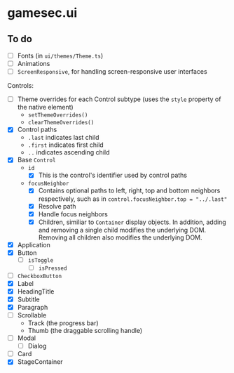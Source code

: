 # gamesec.ui

## To do

- [ ] Fonts (in `ui/themes/Theme.ts`)
- [ ] Animations
- [ ] `ScreenResponsive`, for handling screen-responsive user interfaces

Controls:

- [ ] Theme overrides for each Control subtype (uses the `style` property of the native element)
  - `setThemeOverrides()`
  - `clearThemeOverrides()`
- [x] Control paths
  - `.last` indicates last child
  - `.first` indicates first child
  - `..` indicates ascending child
- [x] Base `Control`
  - `id`
    - [x] This is the control's identifier used by control paths
  - `focusNeighbor`
    - [x] Contains optional paths to left, right, top and bottom neighbors respectively, such as in `control.focusNeighbor.top = "../.last"`
    - [x] Resolve path
    - [x] Handle focus neighbors
    - [x] Children, similiar to `Container` display objects. In addition, adding and removing a single child modifies the underlying DOM. Removing all children also modifies the underlying DOM.
- [x] Application
- [x] Button
  - [ ] `isToggle`
    - [ ] `isPressed`
- [ ] `CheckboxButton`
- [x] Label
- [x] HeadingTitle
- [x] Subtitle
- [x] Paragraph
- [ ] Scrollable
  - Track (the progress bar)
  - Thumb (the draggable scrolling handle)
- [ ] Modal
  - [ ] Dialog
- [ ] Card
- [x] StageContainer